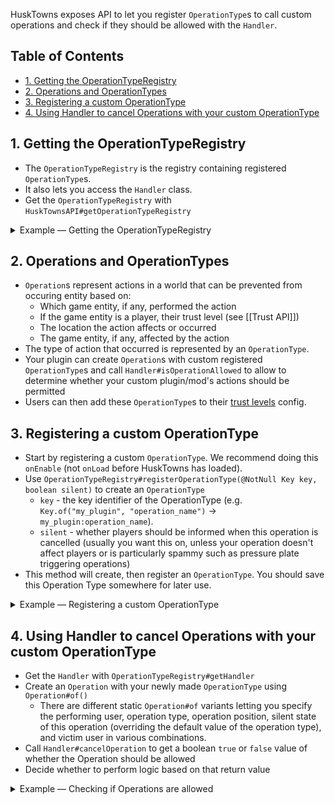 HuskTowns exposes API to let you register `OperationType`s to call custom operations and check if they should be allowed with the `Handler`.

## Table of Contents
* [1. Getting the OperationTypeRegistry](#1-getting-the-operationtyperegistry)
* [2. Operations and OperationTypes](#2-operations-and-operationtypes)
* [3. Registering a custom OperationType](#3-registering-a-custom-operationtype)
* [4. Using Handler to cancel Operations with your custom OperationType](#4-using-handler-to-cancel-operations-with-your-custom-operationtype)

## 1. Getting the OperationTypeRegistry
* The `OperationTypeRegistry` is the registry containing registered `OperationType`s.
* It also lets you access the `Handler` class.
* Get the `OperationTypeRegistry` with `HuskTownsAPI#getOperationTypeRegistry`

<details>
<summary>Example &mdash; Getting the OperationTypeRegistry</summary>

```java
void getRegistry() {
    final OperationTypeRegistry reg = HuskTowns.getOperationTypeRegistry();
}
```
</details>

## 2. Operations and OperationTypes
* `Operation`s represent actions in a world that can be prevented from occuring entity based on:
  * Which game entity, if any, performed the action
  * If the game entity is a player, their trust level (see [[Trust API]])
  * The location the action affects or occurred
  * The game entity, if any, affected by the action
* The type of action that occurred is represented by an `OperationType`.
* Your plugin can create `Operation`s with custom registered `OperationType`s and call `Handler#isOperationAllowed` to allow to determine whether your custom plugin/mod's actions should be permitted 
* Users can then add these `OperationType`s to their [trust levels](Trust) config.

## 3. Registering a custom OperationType
* Start by registering a custom `OperationType`. We recommend doing this `onEnable` (not `onLoad` before HuskTowns has loaded).
* Use `OperationTypeRegistry#registerOperationType(@NotNull Key key, boolean silent)` to create an `OperationType`
  * `key` - the key identifier of the OperationType (e.g. `Key.of("my_plugin", "operation_name")` -> `my_plugin:operation_name`).
  * `silent` - whether players should be informed when this operation is cancelled (usually you want this on, unless your operation doesn't affect players or is particularly spammy such as pressure plate triggering operations)
* This method will create, then register an `OperationType`. You should save this Operation Type somewhere for later use.

<details>
<summary>Example &mdash; Registering a custom OperationType</summary>

```java
private OperationType releaseMonOpType;

void getRegistry() {
    final OperationTypeRegistry reg = HuskTowns.getOperationTypeRegistry();
    releaseMonOpType = reg.createOperationType(Key.of("mons_mod", "release_mon"));
    reg.registerOperationType(releaseMonOpType);
}
```
</details>

## 4. Using Handler to cancel Operations with your custom OperationType
* Get the `Handler` with `OperationTypeRegistry#getHandler`
* Create an `Operation` with your newly made `OperationType` using `Operation#of()`
  * There are different static `Operation#of` variants letting you specify the performing user, operation type, operation position, silent state of this operation (overriding the default value of the operation type), and victim user in various combinations.
* Call `Handler#cancelOperation` to get a boolean `true` or `false` value of whether the Operation should be allowed
* Decide whether to perform logic based on that return value

<details>
<summary>Example &mdash; Checking if Operations are allowed</summary>

```java
private OperationType releaseMonOpType;

void onMonReleased(Player bukkitPlayer, Location releasedAt) {
  final OperationTypeRegistry reg = HuskTowns.getOperationTypeRegistry();
  final boolean cancelled = reg.getHandler().cancelOperation(Operation.of(
        HuskTowns.getPlayer(bukkitPlayer), // OnlineUser implements OperationUser
        releaseMonOpType,
        HuskTowns.getPosition(releasedAt) // Position implements OperationPosition
    ));
    if (cancelled) {
        // Don't continue with the action
        return;
    }
    // Logic would continue if the operation wasn't cancelled...
}
```
</details>